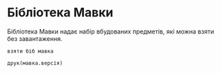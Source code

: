 # Бібліотека Мавки

Бібліотека Мавки надає набір вбудованих предметів, які можна взяти без завантаження.

```мавка
взяти біб мавка

друк(мавка.версія)
```